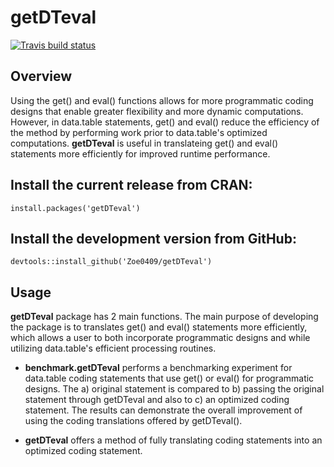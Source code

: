 # getDTeval

[![Travis build status](https://travis-ci.org/Zoe0409/getDTeval.svg?branch=master)](https://travis-ci.org/Zoe0409/getDTeval)

## Overview  ##

Using the get() and eval() functions allows for more programmatic coding designs that enable greater flexibility and more dynamic computations. However, in data.table statements, get() and eval() reduce the efficiency of the method by performing work prior to data.table's optimized computations. **getDTeval** is useful in translateing get() and eval() statements more efficiently for improved runtime performance.

## Install the current release from CRAN: ##
`install.packages('getDTeval')`

## Install the development version from GitHub: ##
`devtools::install_github('Zoe0409/getDTeval')`

## Usage ##

**getDTeval** package has 2 main functions. The main purpose of developing the package is to translates get() and eval() statements more efficiently, which allows a user to both incorporate programmatic designs and while utilizing data.table's efficient processing routines.

 - **benchmark.getDTeval** performs a benchmarking experiment for data.table coding statements that use get() or eval() for programmatic designs.  The a) original statement is compared to b) passing the original statement through getDTeval and also to c) an optimized coding statement.  The results can demonstrate the overall improvement of using the coding translations offered by getDTeval().

 - **getDTeval** offers a method of fully translating coding statements into an optimized coding statement.

